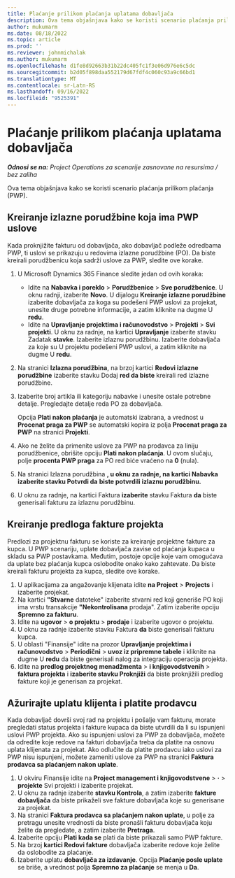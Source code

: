 ```yaml
---
title: Plaćanje prilikom plaćanja uplatama dobavljača
description: Ova tema objašnjava kako se koristi scenario plaćanja prilikom plaćanja (PWP).
author: mukumarm
ms.date: 08/18/2022
ms.topic: article
ms.prod: ''
ms.reviewer: johnmichalak
ms.author: mukumarm
ms.openlocfilehash: d1fe8d92663b31b22dc405fc1f3e06d976e6c5dc
ms.sourcegitcommit: b2d05f898daa552179d67fdf4c060c93a9c66bd1
ms.translationtype: MT
ms.contentlocale: sr-Latn-RS
ms.lasthandoff: 09/16/2022
ms.locfileid: "9525391"
---
```

# <a name="pay-when-paid-vendor-payments"></a>Plaćanje prilikom plaćanja uplatama dobavljača

_**Odnosi se na:** Project Operations za scenarije zasnovane na resursima / bez zaliha_

Ova tema objašnjava kako se koristi scenario plaćanja prilikom plaćanja (PWP).

## <a name="create-a-purchase-order-that-has-pwp-terms"></a>Kreiranje izlazne porudžbine koja ima PWP uslove

Kada proknjižite fakturu od dobavljača, ako dobavljač podleže odredbama PWP, ti uslovi se prikazuju u redovima izlazne porudžbine (PO). Da biste kreirali porudžbenicu koja sadrži uslove za PWP, sledite ove korake.

1. U Microsoft Dynamics 365 Finance sledite jedan od ovih koraka:

    - Idite na **Nabavka i poreklo** \> **Porudžbenice** \> **Sve porudžbenice**. U oknu radnji, izaberite **Novo**. U dijalogu **Kreiranje izlazne porudžbine** izaberite dobavljača za koga su podešeni PWP uslovi za projekat, unesite druge potrebne informacije, a zatim kliknite na dugme U **redu**.
    - Idite na **Upravljanje projektima i računovodstvo** \> **Projekti** \> **Svi projekti**. U oknu za radnje, na kartici **Upravljanje** izaberite stavku Zadatak **stavke**. Izaberite izlaznu porudžbinu. Izaberite dobavljača za koje su U projektu podešeni PWP uslovi, a zatim kliknite na dugme U **redu**.

2. Na stranici **Izlazna porudžbina**, na brzoj kartici **Redovi izlazne porudžbine** izaberite stavku Dodaj **red da biste** kreirali red izlazne porudžbine.
3. Izaberite broj artikla ili kategoriju nabavke i unesite ostale potrebne detalje. Pregledajte detalje reda PO za dobavljača.

    Opcija **Plati nakon plaćanja** je automatski izabrana, a vrednost u **Procenat praga za PWP** se automatski kopira iz polja **Procenat praga za PWP** na stranici **Projekti**.

4. Ako ne želite da primenite uslove za PWP na prodavca za liniju porudžbenice, obrišite opciju **Plati nakon plaćanja**. U ovom slučaju, polje **procenta PWP praga** za PO red biće vraćeno na **0** (nula).
5. Na stranici Izlazna porudžbina **, u oknu za radnje, na kartici Nabavka** **izaberite stavku Potvrdi da** **biste potvrdili izlaznu porudžbinu.**
6. U oknu za radnje, na kartici Faktura **izaberite** stavku Faktura **da** biste generisali fakturu za izlaznu porudžbinu.

## <a name="create-a-project-invoice-proposal"></a>Kreiranje predloga fakture projekta

Predlozi za projektnu fakturu se koriste za kreiranje projektne fakture za kupca. U PWP scenariju, uplate dobavljača zavise od plaćanja kupaca u skladu sa PWP postavkama. Međutim, postoje opcije koje vam omogućava da uplate bez plaćanja kupca oslobodite onako kako zahtevate. Da biste kreirali fakturu projekta za kupca, sledite ove korake.

1. U aplikacijama za angažovanje klijenata idite **na Project** \> **Projects** i izaberite projekat.
2. Na kartici **"Stvarne** datoteke" izaberite stvarni red koji generiše PO koji ima vrstu transakcije **"Nekontrolisana** prodaja". Zatim izaberite opciju **Spremno za fakturu**.
3. Idite na **ugovor** \> **o projektu** \> **prodaje** i izaberite ugovor o projektu.
4. U oknu za radnje izaberite stavku Faktura **da** biste generisali fakturu kupca.
5. U oblasti "Finansije" idite na prozor **Upravljanje projektima i računovodstvo** \> **Periodični** \> **uvoz iz pripremne tabele** i kliknite na dugme U **redu** da biste generisali nalog za integraciju operacija projekta.
6. Idite na **predlog projektnog menadžmenta** \> **i knjigovodstvenih** \> **faktura projekta** i **izaberite stavku Proknjiži** da biste proknjižili predlog fakture koji je generisan za projekat.

## <a name="update-a-customer-payment-and-pay-the-vendor"></a>Ažurirajte uplatu klijenta i platite prodavcu

Kada dobavljač dovrši svoj rad na projektu i pošalje vam fakturu, morate pregledati status projekta i fakture kupaca da biste utvrdili da li su ispunjeni uslovi PWP projekta. Ako su ispunjeni uslovi za PWP za dobavljača, možete da odredite koje redove na fakturi dobavljača treba da platite na osnovu uplata klijenata za projekat. Ako odlučite da platite prodavcu iako uslovi za PWP nisu ispunjeni, možete zameniti uslove za PWP na stranici **Faktura prodavca sa plaćanjem nakon uplate**.

1. U okviru Finansije idite na **Project management i knjigovodstvene** \> **·** \> **projekte** Svi projekti i izaberite projekat.
2. U oknu za radnje izaberite **stavku Kontrola**, a zatim izaberite **fakture dobavljača** da biste prikaželi sve fakture dobavljača koje su generisane za projekat.
3. Na stranici **Faktura prodavca sa plaćanjem nakon uplate**, u polje za pretragu unesite vrednosti da biste pronašli fakturu dobavljača koju želite da pregledate, a zatim izaberite **Pretraga**.
4. Izaberite opciju **Plati kada se** plati da biste prikazali samo PWP fakture.
5. Na brzoj **kartici Redovi fakture** dobavljača izaberite redove koje želite da oslobodite za plaćanje.
6. Izaberite uplatu **dobavljača za izdavanje**. Opcija **Plaćanje posle uplate** se briše, a vrednost polja **Spremno za plaćanje** se menja u **Da**.
